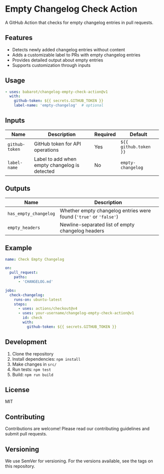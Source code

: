 # Empty Changelog Check Action

A GitHub Action that checks for empty changelog entries in pull requests.

## Features

- Detects newly added changelog entries without content
- Adds a customizable label to PRs with empty changelog entries
- Provides detailed output about empty entries
- Supports customization through inputs

## Usage

```yaml
- uses: babarot/changelog-empty-check-action@v1
  with:
    github-token: ${{ secrets.GITHUB_TOKEN }}
    label-name: 'empty-changelog'  # optional
```

## Inputs

| Name | Description | Required | Default |
|------|-------------|----------|---------|
| `github-token` | GitHub token for API operations | Yes | `${{ github.token }}` |
| `label-name` | Label to add when empty changelog is detected | No | `empty-changelog` |

## Outputs

| Name | Description |
|------|-------------|
| `has_empty_changelog` | Whether empty changelog entries were found (`'true'` or `'false'`) |
| `empty_headers` | Newline-separated list of empty changelog headers |

## Example

```yaml
name: Check Empty Changelog

on:
  pull_request:
    paths:
      - 'CHANGELOG.md'

jobs:
  check-changelog:
    runs-on: ubuntu-latest
    steps:
      - uses: actions/checkout@v4
      - uses: your-username/changelog-empty-check-action@v1
        id: check
        with:
          github-token: ${{ secrets.GITHUB_TOKEN }}
```

## Development

1. Clone the repository
2. Install dependencies: `npm install`
3. Make changes in `src/`
4. Run tests: `npm test`
5. Build: `npm run build`

## License

MIT

## Contributing

Contributions are welcome! Please read our contributing guidelines and submit pull requests.

## Versioning

We use SemVer for versioning. For the versions available, see the tags on this repository.
